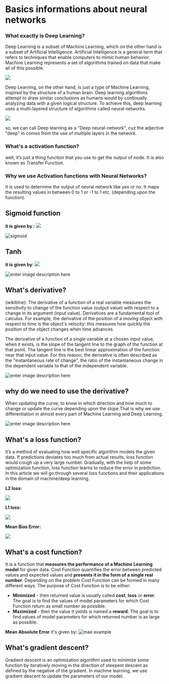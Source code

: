 # Basics informations about neural networks

### What exactly is Deep Learning?

Deep Learning is a subset of Machine Learning, which on the other hand is a subset of Artificial Intelligence. Artificial Intelligence is a general term that refers to techniques that enable computers to mimic human behavior. Machine Learning represents a set of algorithms trained on data that make all of this possible.

![](https://miro.medium.com/max/530/0*DTXj4uIfDmtDyL0z)

Deep Learning, on the other hand, is just a type of Machine Learning, inspired by the structure of a human brain. Deep learning algorithms attempt to draw similar conclusions as humans would by continually analyzing data with a given logical structure. To achieve this, deep learning uses a multi-layered structure of algorithms called neural networks.

![](https://miro.medium.com/max/700/0*AONVmd3v4wO_dWr6)

so, we can call Deep learning as a "Deep neural-network", cuz the adjective "deep" in comes from the use of multiple layers in the network.

### What's a activation function? 

well, it’s just a thing function that you use to get the output of node. It is also known as Transfer Function.

### Why we use Activation functions with Neural Networks?

It is used to determine the output of neural network like yes or no. It maps the resulting values in between 0 to 1 or -1 to 1 etc. (depending upon the function).

## Sigmoid function

**it is given by :** ![](https://wikimedia.org/api/rest_v1/media/math/render/svg/faaa0c014ae28ac67db5c49b3f3e8b08415a3f2b)


![sigmoid](https://i.imgur.com/c9R8y1L.png)

## Tanh 

 **it is given by**:  ![](https://wikimedia.org/api/rest_v1/media/math/render/svg/4f1b5f1173b93d23c64a0d3508028f8649a5a14e)

![enter image description here](https://i.imgur.com/XwT3bSo.png)

## What's derivative?

(wikitime): The derivative of a function of a real variable measures the sensitivity to change of the function value (output value) with respect to a change in its argument (input value). Derivatives are a fundamental tool of calculus. For example, the derivative of the position of a moving object with respect to time is the object's velocity: this measures how quickly the position of the object changes when time advances.

The derivative of a function of a single variable at a chosen input value, when it exists, is the slope of the tangent line to the graph of the function at that point. The tangent line is the best linear approximation of the function near that input value. For this reason, the derivative is often described as the "instantaneous rate of change", the ratio of the instantaneous change in the dependent variable to that of the independent variable.

![enter image description here](https://i.imgur.com/fJgBHak.png)

## why do we need to use the derivative?

When updating the curve, to know in which direction and how much to change or update the curve depending upon the slope.That is why we use differentiation in almost every part of Machine Learning and Deep Learning.

![enter image description here](https://i.imgur.com/WkrVhWk.png)

## What's a loss function?

It’s a method of evaluating how well specific algorithm models the given data. If predictions deviates too much from actual results, loss function would cough up a very large number. Gradually, with the help of some optimization function, loss function learns to reduce the error in prediction. In this article we will go through several loss functions and their applications in the domain of machine/deep learning.

**L2 loss:**

![](https://miro.medium.com/max/1026/1*SGhoeJ_BgcfqU06CmX41rw.png)

**L1 loss:**

![](https://miro.medium.com/max/1066/1*piCo0iDgPmESnQkHSwAK6A.png)

**Mean Bias Error:**

![](https://miro.medium.com/max/992/1*BpYT_vpYizQpeY3bGuvTbw.png)

## What's a cost function?

It is a function that  **measures the performance of a Machine Learning model**  for given data. Cost Function quantifies the error between predicted values and expected values and  **presents it in the form of a single real number**. Depending on the problem Cost Function can be formed in many different ways. The purpose of Cost Function is to be either:

-   **Minimized** - then returned value is usually called  **cost**,  **loss**  or  **error**. The goal is to find the values of model parameters for which Cost Function return as small number as possible.
-   **Maximized** - then the value it yields is named a  **reward**. The goal is to find values of model parameters for which returned number is as large as possible.

**Mean Absolute Error** it's given by:
![mae example](https://miro.medium.com/max/261/0*Swic0H6aelUyYI2B.png)

## What's gradient descent?

Gradient descent is an optimization algorithm used to minimize some function by iteratively moving in the direction of steepest descent as defined by the negative of the gradient. In machine learning, we use gradient descent to update the parameters of our model.
